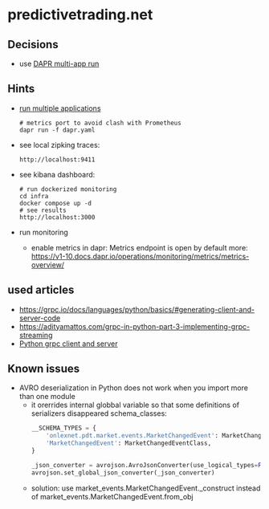 # predictivetrading.net

## Decisions
- use [DAPR multi-app run](https://docs.dapr.io/developing-applications/local-development/multi-app-dapr-run/multi-app-overview/)

## Hints

- [run multiple applications](https://docs.dapr.io/developing-applications/local-development/multi-app-dapr-run/multi-app-overview/)
  ```
  # metrics port to avoid clash with Prometheus
  dapr run -f dapr.yaml
  ```
  
- see local zipking traces:
  ```
  http://localhost:9411
  ```

- see kibana dashboard:
  ```
  # run dockerized monitoring
  cd infra
  docker compose up -d
  # see results
  http://localhost:3000
  ```

- run monitoring
  - enable metrics in dapr:
    Metrics endpoint is open by default
    more: https://v1-10.docs.dapr.io/operations/monitoring/metrics/metrics-overview/

## used articles
- https://grpc.io/docs/languages/python/basics/#generating-client-and-server-code
- https://adityamattos.com/grpc-in-python-part-3-implementing-grpc-streaming
- [Python grpc client and server](https://www.youtube.com/watch?v=WB37L7PjI5k)

## Known issues
- AVRO deserialization in Python does not work when you import more than one module
  - it orerrides internal globbal variable so that some definitions of serializers disappeared
    schema_classes:
    ```python
    __SCHEMA_TYPES = {
        'onlexnet.pdt.market.events.MarketChangedEvent': MarketChangedEventClass,
        'MarketChangedEvent': MarketChangedEventClass,
    }

    _json_converter = avrojson.AvroJsonConverter(use_logical_types=False, schema_types=__SCHEMA_TYPES)
    avrojson.set_global_json_converter(_json_converter)
    ```
  - solution:
    use
    market_events.MarketChangedEvent._construct
    instead of 
    market_events.MarketChangedEvent.from_obj
